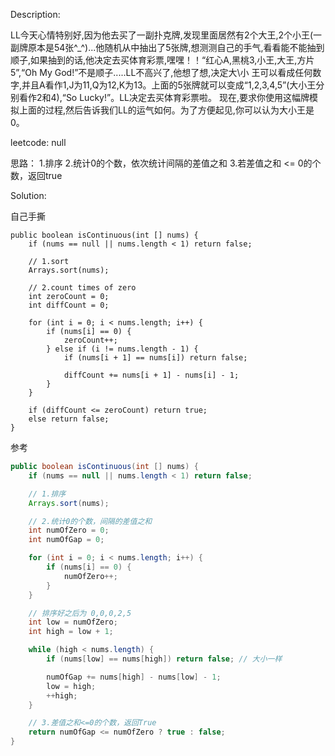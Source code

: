 Description:

LL今天心情特别好,因为他去买了一副扑克牌,发现里面居然有2个大王,2个小王(一副牌原本是54张^_^)...他随机从中抽出了5张牌,想测测自己的手气,看看能不能抽到顺子,如果抽到的话,他决定去买体育彩票,嘿嘿！！“红心A,黑桃3,小王,大王,方片5”,“Oh My God!”不是顺子.....LL不高兴了,他想了想,决定大\小 王可以看成任何数字,并且A看作1,J为11,Q为12,K为13。上面的5张牌就可以变成“1,2,3,4,5”(大小王分别看作2和4),“So Lucky!”。LL决定去买体育彩票啦。 现在,要求你使用这幅牌模拟上面的过程,然后告诉我们LL的运气如何。为了方便起见,你可以认为大小王是0。
 
leetcode: null

思路：
1.排序
2.统计0的个数，依次统计间隔的差值之和
3.若差值之和 <= 0的个数，返回true

Solution:

自己手撕
```
public boolean isContinuous(int [] nums) {
    if (nums == null || nums.length < 1) return false;
    
    // 1.sort
    Arrays.sort(nums);
    
    // 2.count times of zero
    int zeroCount = 0;
    int diffCount = 0;
    
    for (int i = 0; i < nums.length; i++) {
        if (nums[i] == 0) {
            zeroCount++;
        } else if (i != nums.length - 1) {
            if (nums[i + 1] == nums[i]) return false;
            
            diffCount += nums[i + 1] - nums[i] - 1;
        }
    }
    
    if (diffCount <= zeroCount) return true;
    else return false;
}
```

参考

```java
public boolean isContinuous(int [] nums) {
    if (nums == null || nums.length < 1) return false;

    // 1.排序 
    Arrays.sort(nums);

    // 2.统计0的个数，间隔的差值之和 
    int numOfZero = 0;
    int numOfGap = 0;

    for (int i = 0; i < nums.length; i++) {
        if (nums[i] == 0) {
            numOfZero++;
        } 
    }

    // 排序好之后为 0,0,0,2,5
    int low = numOfZero;
    int high = low + 1;

    while (high < nums.length) {
        if (nums[low] == nums[high]) return false; // 大小一样

        numOfGap += nums[high] - nums[low] - 1;
        low = high;
        ++high;
    }

    // 3.差值之和<=0的个数，返回True
    return numOfGap <= numOfZero ? true : false;
}
```